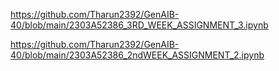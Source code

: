 https://github.com/Tharun2392/GenAIB-40/blob/main/2303A52386_3RD_WEEK_ASSIGNMENT_3.ipynb

https://github.com/Tharun2392/GenAIB-40/blob/main/2303A52386_2ndWEEK_ASSIGNMENT_2.ipynb

